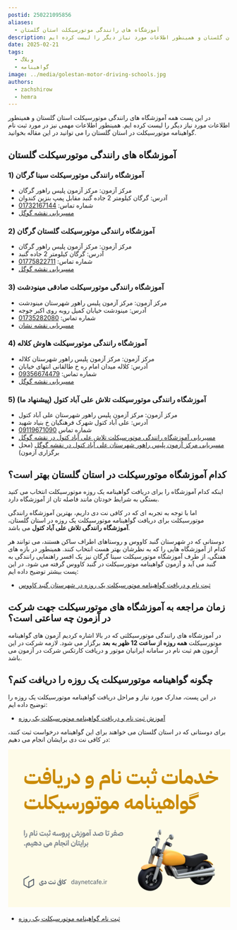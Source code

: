```yaml
---
postid: 250221095856
aliases:
  - آموزشگاه های رانندگی موتورسیکلت استان گلستان
description: در این پست همه آموزشگاه های رانندگی موتورسیکلت استان گلستان و همینطور اطلاعات مورد نیاز دیگر را لیست کرده ایم.
date: 2025-02-21
tags:
  - وبلاگ
  - گواهینامه
image: ../media/golestan-motor-driving-schools.jpg
authors:
  - zachshirow
  - hemra
---
```


در این پست همه آموزشگاه های رانندگی موتورسیکلت استان گلستان و همینطور اطلاعات مورد نیاز دیگر را لیست کرده ایم. همینطور اطلاعات مهمی نیز در مورد ثبت نام گواهینامه موتورسیکلت در استان گلستان را می توانید در این مقاله بخوانید. 

## آموزشگاه های رانندگی موتورسیکلت گلستان

### 1) آموزشگاه رانندگی موتورسیکلت سینا گرگان

- مرکز آزمون: مرکز آزمون پلیس راهور گرگان
- آدرس: گرگان کیلومتر 2 جاده گنبد مقابل پمپ بنزین کندوان
- شماره تماس: [01732167144](tel:01732167144)
- [مسیریابی نقشه گوگل](https://www.google.com/maps/place/%D8%A2%D9%85%D9%88%D8%B2%D8%B4%DA%AF%D8%A7%D9%87+%D8%B1%D8%A7%D9%86%D9%86%D8%AF%DA%AF%DB%8C+%D9%85%D9%88%D8%AA%D9%88%D8%B1+%D8%B3%DB%8C%DA%A9%D9%84%D8%AA+%D8%B3%DB%8C%D9%86%D8%A7%E2%80%AD/@36.8500307,54.4977249,831m/data=!3m2!1e3!4b1!4m6!3m5!1s0x3f83377c9e6f5109:0x8c4806865dac7519!8m2!3d36.8500264!4d54.5003052!16s%2Fg%2F11fm787r56?entry=ttu&g_ep=EgoyMDI1MDIxOS4xIKXMDSoASAFQAw%3D%3D)

### 2) آموزشگاه رانندگی موتورسیکلت گلستان گرگان

- مرکز آزمون: مرکز آزمون پلیس راهور گرگان
- آدرس: گرگان کیلومتر 2 جاده گنبد
- شماره تماس: [01775822711](tel:01775822711)
- [مسیریابی نقشه گوگل](https://www.google.com/maps/place/%D9%85%D8%AC%D8%AA%D9%85%D8%B9+%D8%A2%D9%85%D9%88%D8%B2%D8%B4+%D8%B1%D8%A7%D9%86%D9%86%D8%AF%DA%AF%DB%8C+%DA%AF%D9%84%D8%B3%D8%AA%D8%A7%D9%86%E2%80%AD/@36.8525566,54.5002566,831m/data=!3m2!1e3!4b1!4m6!3m5!1s0x3f83373b2fd9dfab:0xe10e9eb1053d095d!8m2!3d36.8525523!4d54.5028369!16s%2Fg%2F11fm5x4rjp?entry=ttu&g_ep=EgoyMDI1MDIxOS4xIKXMDSoASAFQAw%3D%3D)

### 3) آموزشگاه رانندگی موتورسیکلت صادقی مینودشت

- مرکز آزمون: مرکز آزمون پلیس راهور شهرستان مینودشت
- آدرس: مینودشت خیابان کمیل روبه روی اکبر جوجه
- شماره تماس: [01735282080](tel:01735282080)
- [مسیریابی نقشه نشان](https://nshn.ir/88_bWlkn5jY7ED)

### 4) آموزشگاه رانندگی موتورسیکلت هاوش کلاله

- مرکز آزمون: مرکز آزمون پلیس راهور شهرستان کلاله
- آدرس: کلاله میدان امام ره خ طالقانی انتهای خیابان
- شماره تماس: [09356674479](tel:09356674479)
- [مسیریابی نقشه گوگل](https://www.google.com/maps/place/%D8%A2%D9%85%D9%88%D8%B2%D8%B4%DA%AF%D8%A7%D9%87+%D9%85%D9%88%D8%AA%D9%88%D8%B1%D8%B3%DB%8C%DA%A9%D9%84%D8%AA+%D9%87%D8%A7%D9%88%D8%B4%E2%80%AD/@37.3745995,55.4806841,826m/data=!3m2!1e3!4b1!4m6!3m5!1s0x3f82a158ef34bb75:0xb67035c9f19a3028!8m2!3d37.3745953!4d55.4832644!16s%2Fg%2F11fd6twy15?entry=ttu&g_ep=EgoyMDI1MDIxOS4xIKXMDSoASAFQAw%3D%3D)

### 5) آموزشگاه رانندگی موتورسیکلت تلاش علی آباد کتول (پیشنهاد ما)

- مرکز آزمون: مرکز آزمون پلیس راهور شهرستان علی آباد کتول
- آدرس: علی آباد کتول شهرک فرهنگیان خ بنیاد شهید
- شماره تماس [09119671090](tel:09119671090)
- [مسیریابی آموزشگاه رانندگی موتورسیکلت تلاش علی آباد کتول در نقشه گوگل](https://www.google.com/maps/place/%D8%A2%D9%85%D9%88%D8%B2%D8%B4%DA%AF%D8%A7%D9%87+%D8%AA%D9%84%D8%A7%D8%B4+%D8%B9%D9%84%DB%8C+%D8%A7%D8%A8%D8%A7%D8%AF+%DA%A9%D8%AA%D9%88%D9%84%E2%80%AD/@36.9008355,54.8333708,831m/data=!3m2!1e3!4b1!4m6!3m5!1s0x3f82d5002849dcc7:0x315dd2ace536bed1!8m2!3d36.9008312!4d54.8359511!16s%2Fg%2F11w2hkdfc0?entry=ttu&g_ep=EgoyMDI1MDIxOS4xIKXMDSoASAFQAw%3D%3D)
- [مسیریابی مرکز آزمون پلیس راهور شهرستان علی آباد کتول در نقشه گوگل](https://maps.app.goo.gl/hfUvDUtMWkPVdv848) (محل برگزاری آزمون)

## کدام آموزشگاه موتورسیکلت در استان گلستان بهتر است؟

اینکه کدام آموزشگاه را برای دریافت گواهینامه یک روزه موتورسیکلت انتخاب می کنید بستگی به شرایط خودتان مانند فاصله تان از آموزشگاه دارد. 

اما با توجه به تجربه ای که در کافی نت دی داریم، بهترین آموزشگاه رانندگی موتورسیکلت برای دریافت گواهینامه موتورسیکلت یک روزه در استان گلستان، **آموزشگاه رانندگی تلاش علی آباد کتول** می باشد. 

دوستانی که در شهرستان گنبد کاووس و روستاهای اطراف ساکن هستند، می توانند هر کدام از آموزشگاه هایی را که به نظرشان بهتر هست انتخاب کنند. همینطور در بازه های هفتگی، از طرف آموزشگاه موتورسیکلت سینا گرگان نیز یک افسر راهنمایی رانندگی به گنبد می آید و آزمون گواهینامه موتورسیکلت در گنبد کاووس گرفته می شود. در این پست بیشتر توضیح داده ایم: 

- [ثبت نام و دریافت گواهینامه موتورسیکلت یک روزه در شهرستان گنبد کاووس](motor-license-gonbad.md)

## زمان مراجعه به آموزشگاه های موتورسیکلت جهت شرکت در آزمون چه ساعتی است؟ 

در آموزشگاه های رانندگی موتورسیکلتی که در بالا اشاره کردیم آزمون های گواهینامه موتورسیکلت **همه روزه از ساعت 12 ظهر به بعد** برگزار می شود. لازمه شرکت در این آزمون هم ثبت نام در سامانه ایرانیان موتور و دریافت کارتکس شرکت در آزمون می باشد. 

## چگونه گواهینامه موتورسیکلت یک روزه را دریافت کنم؟ 

در این پست، مدارک مورد نیاز و مراحل دریافت گواهینامه موتورسیکلت یک روزه را توضیح داده ایم: 

- [آموزش ثبت نام و دریافت گواهینامه موتورسیکلت یک روزه](motor-license.md)

برای دوستانی که در استان گلستان می خواهند برای این گواهینامه درخواست ثبت کنند، در کافی نت دی برایشان انجام می دهیم: 

![motor-license-signup](../media/motor-license-signup.jpg)

- [ثبت نام گواهینامه موتورسیکلت یک روزه](../services/motor-license-signup.md)
